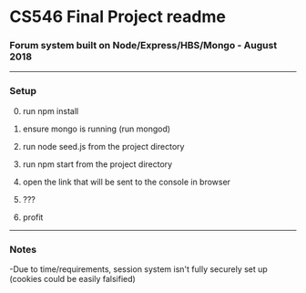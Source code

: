 # CS546 Final Project readme

### Forum system built on Node/Express/HBS/Mongo - August 2018

---

### Setup

0. run npm install

1. ensure mongo is running (run mongod)

2. run node seed.js from the project directory

3. run npm start from the project directory

4. open the link that will be sent to the console in browser

5. ???

6. profit

---

### Notes

-Due to time/requirements, session system isn't fully securely set up (cookies could be easily falsified)
